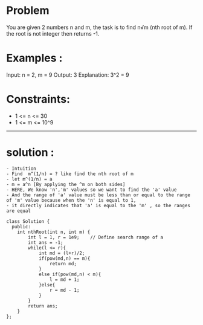 # Problem
You are given 2 numbers n and m, the task is to find n√m (nth root of m). If the root is not integer then returns -1.

# Examples :
Input: n = 2, m = 9
Output: 3
Explanation: 3^2 = 9
# Constraints:
- 1 <= n <= 30
- 1 <= m <= 10^9
---
# solution :
```
- Intuition
- Find  m^(1/n) = ? like find the nth root of m
- let m^(1/n) = a
- m = a^n [By applying the ^m on both sides]
- HERE, We know 'n','m' values so we want to find the 'a' value
- And the range of 'a' value must be less than or equal to the range of 'm' value because when the 'n' is equal to 1,
- it directly indicates that 'a' is equal to the 'm' , so the ranges are equal
```
```
class Solution {
  public:
    int nthRoot(int n, int m) {
        int l = 1, r = 1e9;    // Define search range of a
        int ans = -1;
        while(l <= r){
            int md = (l+r)/2;
            if(pow(md,n) == m){
                return md;
            }
            else if(pow(md,n) < m){
                l = md + 1;
            }else{
                r = md - 1;
            }
        }
        return ans;
    }
};
```
